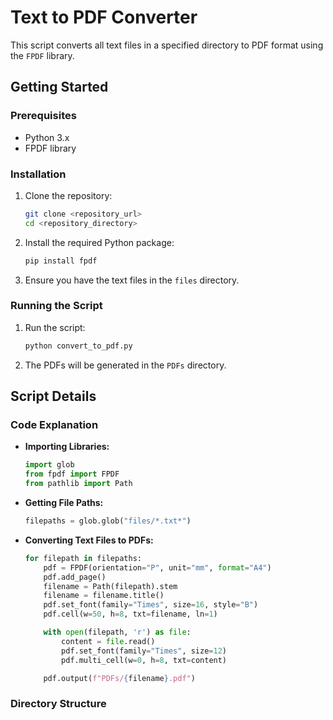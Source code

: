 # Text to PDF Converter

This script converts all text files in a specified directory to PDF format using the `FPDF` library.

## Getting Started

### Prerequisites

- Python 3.x
- FPDF library

### Installation

1. Clone the repository:
    ```sh
    git clone <repository_url>
    cd <repository_directory>
    ```

2. Install the required Python package:
    ```sh
    pip install fpdf
    ```

3. Ensure you have the text files in the `files` directory.

### Running the Script

1. Run the script:
    ```sh
    python convert_to_pdf.py
    ```

2. The PDFs will be generated in the `PDFs` directory.

## Script Details

### Code Explanation

- **Importing Libraries:**
    ```python
    import glob
    from fpdf import FPDF
    from pathlib import Path
    ```

- **Getting File Paths:**
    ```python
    filepaths = glob.glob("files/*.txt*")
    ```

- **Converting Text Files to PDFs:**
    ```python
    for filepath in filepaths:
        pdf = FPDF(orientation="P", unit="mm", format="A4")
        pdf.add_page()
        filename = Path(filepath).stem
        filename = filename.title()
        pdf.set_font(family="Times", size=16, style="B")
        pdf.cell(w=50, h=8, txt=filename, ln=1)

        with open(filepath, 'r') as file:
            content = file.read()
            pdf.set_font(family="Times", size=12)
            pdf.multi_cell(w=0, h=8, txt=content)

        pdf.output(f"PDFs/{filename}.pdf")
    ```

### Directory Structure

